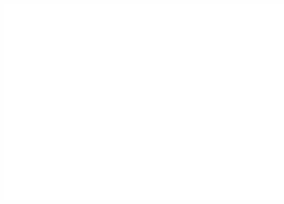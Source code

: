 <!DOCTYPE html>
<!--
	NOTES:
	1. All tokens are represented by '$' sign in the template.
	2. You can write your code only wherever mentioned.
	3. All occurrences of existing tokens will be replaced by their appropriate values.
	4. Blank lines will be removed automatically.
	5. Remove unnecessary comments before creating your template.
-->
<html>
<head>
<meta charset="UTF-8">
<meta name="authoring-tool" content="Adobe_Animate_CC">
<title>WalkCylce-1</title>
<!-- write your code here -->
<script src="https://code.createjs.com/1.0.0/createjs.min.js"></script>
<script src="WalkCylce-1.js"></script>
<script>
var canvas, stage, exportRoot, anim_container, dom_overlay_container, fnStartAnimation;
function init() {
	canvas = document.getElementById("canvas");
	anim_container = document.getElementById("animation_container");
	dom_overlay_container = document.getElementById("dom_overlay_container");
	var comp=AdobeAn.getComposition("B205CBD8AF5B48358218FF67DE309BD8");
	var lib=comp.getLibrary();
	var loader = new createjs.LoadQueue(false);
	loader.addEventListener("fileload", function(evt){handleFileLoad(evt,comp)});
	loader.addEventListener("complete", function(evt){handleComplete(evt,comp)});
	var lib=comp.getLibrary();
	loader.loadManifest(lib.properties.manifest);
}
function handleFileLoad(evt, comp) {
	var images=comp.getImages();	
	if (evt && (evt.item.type == "image")) { images[evt.item.id] = evt.result; }	
}
function handleComplete(evt,comp) {
	//This function is always called, irrespective of the content. You can use the variable "stage" after it is created in token create_stage.
	var lib=comp.getLibrary();
	var ss=comp.getSpriteSheet();
	var queue = evt.target;
	var ssMetadata = lib.ssMetadata;
	for(i=0; i<ssMetadata.length; i++) {
		ss[ssMetadata[i].name] = new createjs.SpriteSheet( {"images": [queue.getResult(ssMetadata[i].name)], "frames": ssMetadata[i].frames} )
	}
	exportRoot = new lib.WalkCylce1();
	stage = new lib.Stage(canvas);	
	//Registers the "tick" event listener.
	fnStartAnimation = function() {
		stage.addChild(exportRoot);
		createjs.Ticker.framerate = lib.properties.fps;
		createjs.Ticker.addEventListener("tick", stage);
	}	    
	//Code to support hidpi screens and responsive scaling.
	AdobeAn.makeResponsive(false,'both',false,1,[canvas,anim_container,dom_overlay_container]);	
	AdobeAn.compositionLoaded(lib.properties.id);
	fnStartAnimation();
}
</script>
<!-- write your code here -->
</head>
<body onload="init();" style="margin:0px;">
	<div id="animation_container" style="background-color:rgba(255, 255, 255, 1.00); width:960px; height:640px">
		<canvas id="canvas" width="960" height="640" style="position: absolute; display: block; background-color:rgba(255, 255, 255, 1.00);"></canvas>
		<div id="dom_overlay_container" style="pointer-events:none; overflow:hidden; width:960px; height:640px; position: absolute; left: 0px; top: 0px; display: block;">
		</div>
	</div>
</body>
</html>
